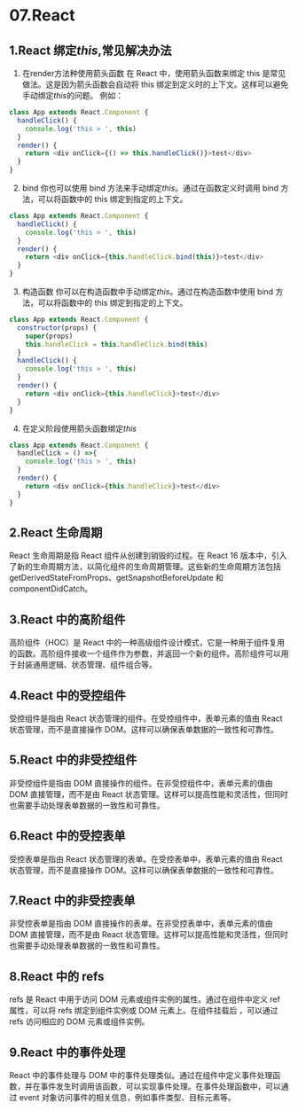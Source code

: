 <!--
 * @Description:
 * @Author: zhengfei.tan
 * @Date: 2024-01-11 21:38:28
 * @FilePath: \VitePress\docs\08.React\React.md
 * @LastEditors: zhengfei.tan
 * @LastEditTime: 2024-01-11 21:54:15
-->

# 07.React

## 1.React 绑定*this*,常见解决办法

1. 在render方法种使用箭头函数
   在 React 中，使用箭头函数来绑定 this 是常见做法。这是因为箭头函数会自动将 this 绑定到定义时的上下文。这样可以避免手动绑定*this*的问题。
   例如：

```js
class App extends React.Component {
  handleClick() {
    console.log('this > ', this)
  }
  render() {
    return <div onClick={() => this.handleClick()}>test</div>
  }
}
```

2. bind
   你也可以使用 bind 方法来手动绑定*this*。通过在函数定义时调用 bind 方法，可以将函数中的 this 绑定到指定的上下文。

```js
class App extends React.Component {
  handleClick() {
    console.log('this > ', this)
  }
  render() {
    return <div onClick={this.handleClick.bind(this)}>test</div>
  }
}
```

3. 构造函数
   你可以在构造函数中手动绑定*this*。通过在构造函数中使用 bind 方法，可以将函数中的 this 绑定到指定的上下文。

```js
class App extends React.Component {
  constructor(props) {
    super(props)
    this.handleClick = this.handleClick.bind(this)
  }
  handleClick() {
    console.log('this > ', this)
  }
  render() {
    return <div onClick={this.handleClick}>test</div>
  }
}
```

4. 在定义阶段使用箭头函数绑定*this*

```js
class App extends React.Component {
  handleClick = () =>{
    console.log('this > ', this)
  }
  render() {
    return <div onClick={this.handleClick}>test</div>
  }
}
```

## 2.React 生命周期

React 生命周期是指 React 组件从创建到销毁的过程。在 React 16 版本中，引入了新的生命周期方法，以简化组件的生命周期管理。这些新的生命周期方法包括 getDerivedStateFromProps、getSnapshotBeforeUpdate 和 componentDidCatch。

## 3.React 中的高阶组件

高阶组件（HOC）是 React 中的一种高级组件设计模式，它是一种用于组件复用的函数。高阶组件接收一个组件作为参数，并返回一个新的组件。高阶组件可以用于封装通用逻辑、状态管理、组件组合等。

## 4.React 中的受控组件

受控组件是指由 React 状态管理的组件。在受控组件中，表单元素的值由 React 状态管理，而不是直接操作 DOM。这样可以确保表单数据的一致性和可靠性。

## 5.React 中的非受控组件

非受控组件是指由 DOM 直接操作的组件。在非受控组件中，表单元素的值由 DOM 直接管理，而不是由 React 状态管理。这样可以提高性能和灵活性，但同时也需要手动处理表单数据的一致性和可靠性。

## 6.React 中的受控表单

受控表单是指由 React 状态管理的表单。在受控表单中，表单元素的值由 React 状态管理，而不是直接操作 DOM。这样可以确保表单数据的一致性和可靠性。

## 7.React 中的非受控表单

非受控表单是指由 DOM 直接操作的表单。在非受控表单中，表单元素的值由 DOM 直接管理，而不是由 React 状态管理。这样可以提高性能和灵活性，但同时也需要手动处理表单数据的一致性和可靠性。

## 8.React 中的 refs

refs 是 React 中用于访问 DOM 元素或组件实例的属性。通过在组件中定义 ref 属性，可以将 refs 绑定到组件实例或 DOM 元素上。在组件挂载后
，可以通过 refs 访问相应的 DOM 元素或组件实例。

## 9.React 中的事件处理

React 中的事件处理与 DOM 中的事件处理类似。通过在组件中定义事件处理函数，并在事件发生时调用该函数，可以实现事件处理。在事件处理函数中，可以通过 event 对象访问事件的相关信息，例如事件类型、目标元素等。

##

